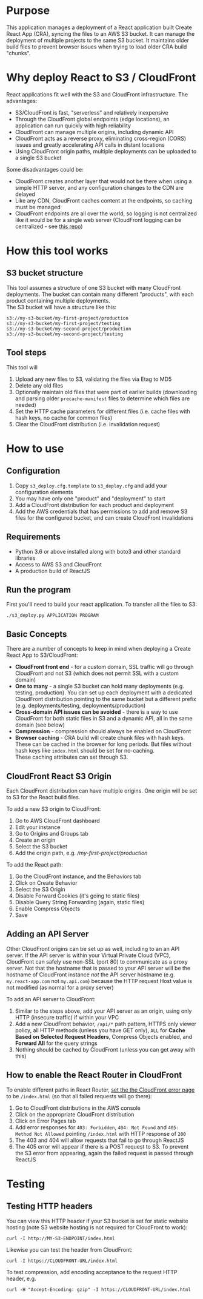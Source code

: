 # Purpose

This application manages a deployment of a React application built Create React App (CRA), syncing the files to
an AWS S3 bucket.  It can manage the deployment of multiple projects to the same S3 bucket.  It maintains
older build files to prevent browser issues when trying to load older CRA build "chunks".

# Why deploy React to S3 / CloudFront 

React applications fit well with the S3 and CloudFront infrastructure.  The advantages:
* S3/CloudFront is fast, "serverless" and relatively inexpensive
* Through the CloudFront global endpoints (edge locations), an application can run quickly with high reliability
* CloudFront can manage multiple origins, including dynamic API
* CloudFront acts as a reverse proxy, eliminating cross-region (CORS) issues and greatly 
accelerating API calls in distant locations
* Using CloudFront origin paths, multiple deployments can be uploaded to a single S3 bucket

Some disadvantages could be:
* CloudFront creates another layer that would not be there when using a simple HTTP server,
and any configuration changes to the CDN are delayed
* Like any CDN, CloudFront caches content at the endpoints, so caching must be managed
* CloudFront endpoints are all over the world, so logging is not centralized like it would be for a single web server 
(CloudFront logging can be centralized - see [this repo][1])

# How this tool works

## S3 bucket structure

This tool assumes a structure of one S3 bucket with many CloudFront deployments.  The
bucket can contain many different "products", with each product containing multiple deployments.  
The S3 bucket will have a structure like this:

```
s3://my-s3-bucket/my-first-project/production
s3://my-s3-bucket/my-first-project/testing
s3://my-s3-bucket/my-second-project/production
s3://my-s3-bucket/my-second-project/testing
```

## Tool steps

This tool will 
1. Upload any new files to S3, validating the files via Etag to MD5
2. Delete any old files 
3. Optionally maintain old files that were part of earlier builds (downloading and parsing 
older `precache-manifest` files to determine which files are needed)
4. Set the HTTP cache parameters for different files (i.e. cache files with hash keys, no cache for common files)
5. Clear the CloudFront distribution (i.e. invalidation request)

# How to use

## Configuration

1. Copy `s3_deploy.cfg.template` to `s3_deploy.cfg` and add your configuration elements
2. You may have only one "product" and "deployment" to start
3. Add a CloudFront distribution for each product and deployment
4. Add the AWS credentials that has permissions to add and remove S3 files for the configured bucket, and can create CloudFront invalidations

## Requirements
* Python 3.6 or above installed along with boto3 and other standard libraries
* Access to AWS S3 and CloudFront
* A production build of ReactJS

## Run the program

First you'll need to build your react application.  To transfer all the files to S3:
```
./s3_deploy.py APPLICATION PROGRAM
```

## Basic Concepts

There are a number of concepts to keep in mind when deploying a Create React App to S3/CloudFront:

* **CloudFront front end** - for a custom domain, SSL traffic will go through 
CloudFront and not S3 (which does not permit SSL with a custom domain)
* **One to many** - a single S3 bucket can hold many deployments (e.g. testing, production). 
You can set up each deployment with a dedicated CloudFront distribution pointing to the same bucket 
but a different prefix (e.g. deployments/testing, deployments/production)
* **Cross-domain API issues can be avoided** - there is a way to use CloudFront for both static files in 
S3 and a dynamic API, all in the same domain (see below)
* **Compression** - compression should always be enabled on CloudFront
* **Browser caching** - CRA build will create chunk files with hash keys.  These can be cached in the 
browser for long periods.  But files without hash keys like `index.html` should be set for no-caching.  
These caching attributes can set through S3.

## CloudFront React S3 Origin

Each CloudFront distribution can have multiple origins.  One origin will be set to S3 for the React 
build files.  

To add a new S3 origin to CloudFront:
1. Go to AWS CloudFront dashboard
2. Edit your instance
3. Go to Origins and Groups tab
4. Create an origin
5. Select the S3 bucket
6. Add the origin path, e.g. */my-first-project/production*

To add the React path:
1. Go the CloudFront instance, and the Behaviors tab
2. Click on Create Behavior
3. Select the S3 Origin
4. Disable Forward Cookies (it's going to static files)
5. Disable Query String Forwarding (again, static files)
6. Enable Compress Objects
7. Save

## Adding an API Server

Other CloudFront origins can be set up as well, including to an an API server.  If the API server 
is within your Virtual Private Cloud (VPC), CloudFront can safely use non-SSL (port 80) to communicate 
as a proxy server.  Not that the hostname that is passed to your API server will be the hostname of CloudFront instance 
*not* the API server hostname (e.g. `my.react-app.com` not `my.api.com`) because the HTTP request Host value is 
not modified (as normal for a proxy server)

To add an API server to CloudFront:

1. Similar to the steps above, add your API server as an origin, using only HTTP (insecure traffic) if within your VPC
2. Add a new CloudFront behavior, `/api/*` path pattern, HTTPS only viewer policy, all HTTP methods 
(unless you have GET only), `ALL` for **Cache Based on Selected Request Headers**, 
Compress Objects enabled, and **Forward All** for the query strings
3. Nothing should be cached by CloudFront (unless you can get away with this)

## How to enable the React Router in CloudFront

To enable different paths in React Router, [set the the CloudFront error page][2] to be `/index.html` (so that all failed requests will go there):

1. Go to CloudFront distributions in the AWS console 
2. Click on the appropriate CloudFront distribution 
3. Click on Error Pages tab
4. Add error responses for `403: Forbidden`, `404: Not Found` and `405: Method Not Allowed` pointing
    `/index.html` with HTTP response of `200`
5. The 403 and 404 will allow requests that fail to go through ReactJS
6. The 405 error will appear if there is a POST request to S3.  To prevent the S3 error from appearing, again the
failed request is passed through ReactJS

# Testing

## Testing HTTP headers

You can view this HTTP header if your S3 bucket is set for static website hosting (note S3 website hosting is not required for CloudFront to work):

```curl -I http://MY-S3-ENDPOINT/index.html```

Likewise you can test the header from CloudFront:

```curl -I https://CLOUDFRONT-URL/index.html```

To test compression, add encoding acceptance to the request HTTP header, e.g.

```curl -H "Accept-Encoding: gzip" -I https://CLOUDFRONT-URL/index.html```

  [1]: https://github.com/aiqui/cloudfront-log-consolidator 
  [2]: https://docs.aws.amazon.com/AmazonCloudFront/latest/DeveloperGuide/custom-error-pages.html
